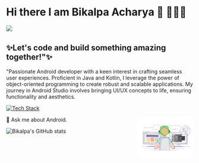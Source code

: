 # Hi there I am Bikalpa Acharya 👋  👩🏾‍💻 #

![](https://komarev.com/ghpvc/?username=your-github-iambikalpa&color=blue)

## ✨Let's code and build something amazing together!"✨ 
"Passionate Android developer with a keen interest in crafting seamless user experiences. Proficient in Java and Kotlin, I leverage the power of object-oriented programming to create robust and scalable applications. My journey in Android Studio involves bringing UI/UX concepts to life, ensuring functionality and aesthetics. 

<p align="left" dir="auto"><a target="_blank" rel="noopener noreferrer nofollow" href="https://camo.githubusercontent.com/7c468dc559d70c1c3f2d1396d08713b405d8b2327ad2729f7eb7122ba75e3c83/68747470733a2f2f736b696c6c69636f6e732e6465762f69636f6e733f693d6b6f746c696e2c6b746f722c6772617068716c2c6865726f6b752c696465612c737072696e672c706f7374677265732c6769742c6769746875622c626173682c646f636b65722c74732c616e64726f6964267065726c696e653d3136"><img src="https://camo.githubusercontent.com/7c468dc559d70c1c3f2d1396d08713b405d8b2327ad2729f7eb7122ba75e3c83/68747470733a2f2f736b696c6c69636f6e732e6465762f69636f6e733f693d6b6f746c696e2c6b746f722c6772617068716c2c6865726f6b752c696465612c737072696e672c706f7374677265732c6769742c6769746875622c626173682c646f636b65722c74732c616e64726f6964267065726c696e653d3136" alt="Tech Stack" data-canonical-src="https://skillicons.dev/icons?i=kotlin,ktor,graphql,heroku,idea,spring,git,github,bash,docker,ts,android&amp;perline=16" >
</a> 

</p>

<!-- 📱 Mobile Development Skills:<br> -->
<img align="right" src= "https://raw.githubusercontent.com/AswinBarath/AswinBarath/master/coding.gif"
data-canonical-src= "https://raw.githubusercontent.com/AswinBarath/AswinBarath/master/coding.gif" 
style="max-width: 30%; display: inline-block;" 
data-target="animated-image.originalImage" width="300">


 💬 Ask me about Android.<br>



![Bikalpa's GitHub stats](https://github-readme-stats.vercel.app/api?username=iambikalpa&show_icons=true&theme=radical)

